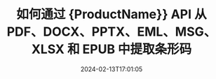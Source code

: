 ---
############################# Static ############################
layout: "auto-gen-parser"
date: 2024-02-13T17:01:05
draft: false
otherformats: 

############################# Head ############################
head_title: "通过 Java API 从 Excel、Word、PDF 和其他文档中提取条形码"
head_description: "GroupDocs.Parser for Java 使软件开发人员能够从 Java 应用内的 PDF、MS Excel、Word、PowerPoint、Outlook、OneNote 及更多文档中提取条形码。"

############################# Header ############################
title: "如何通过 {ProductName}} API 从 PDF、DOCX、PPTX、EML、MSG、XLSX 和 EPUB 中提取条形码"
description: "GroupDocs.Parser for Java API 使软件开发者能够从 PDF、Word (DOC、DOCX)、Excel (XLS、XLSX)、PowerPoint( PPT、{ 330})、Outlook (EML、MSG) 和许多其他文档页面区域。"
bg_image: "https://cms.admin.containerize.com/templates/aspose/App_Themes/V3/images/bg/header1.png"
bg_overlay: false
button:
    enable: true
    icon: "fas fa-arrow-down"
    label: "下载免费试用版"
    link: "https://downloads.groupdocs.com/parser/java"

############################# SubMenu ############################
submenu:
    enable: true

    left:
        img_alt: "GroupDocs.Parser for Java"
        image: "https://cms.admin.containerize.com/templates/groupdocs/images/product-logos/90x90-noborder/groupdocs-parser-java.png"
        product: "GroupDocs.Parser"
        platform: "Java"

    middle:
        button:

            # button loop
            - link: "https://apireference.groupdocs.com/parser/java"
              text: "API参考"

            # button loop
            - link: "https://github.com/groupdocs-parser"
              text: "代码示例"

            # button loop
            - link: "https://products.groupdocs.app/parser/family"
              text: "现场演示"

            # button loop
            - link: "https://purchase.groupdocs.com/pricing/parser/java"
              text: "价钱"

    right:
        link_download: "https://downloads.groupdocs.com/parser"
        link_learn: "https://docs.groupdocs.com/parser/java"
        link_buy: "https://purchase.groupdocs.com"

############################# About ############################
about:
    enable: true
    title: "如何从MD文件Java API中提取条形码？"
    content: |
        条形码图像由一系列平行的黑线和不同宽度的空白组成，可用于将信息编码为视觉图案。它于 20 世纪 70 年代引入，现已成为商业企业的普遍组成部分。 GroupDocs.Parser for Java 是一个功能强大的 API，允许软件程序员构建用于解析不同类型文档并从中提取文本、图像和条形码的应用程序。它支持一些最常见的文档类型，例如 PDF、电子邮件、电子书、Microsoft Office 格式：Word (DOC、DOCX)、PowerPoint (PPT、{330 })、Excel (XLS、XLSX)、电子邮件 (EML、MSG) 格式等等。 Java API 支持与文档解析和数据提取相关的多项重要功能，例如纯文本提取、结构化文本提取、提取 Markdown 格式文本、从特定页面或页面区域提取文本、从文档中提取条形码、提取元数据或图像等等。
        
        

############################# Steps ############################
steps:
    enable: true
    title_left: "从Java中的MD中提取条形码"
    content_left: |
        [GroupDocs.Parser for Java](/zh/parser/java/) 让 Java 开发者只需执行几个简单的步骤即可轻松从 MD 文件中提取条形码。
        
        * 实例化初始文档的 [Parser](https://reference.groupdocs.com/net/parser/groupdocs.parser/parser) 对象；
        * 检查文件是否支持条码提取；
        * 调用 [getBarcodes](https://reference.groupdocs.com/parser/java/com.groupdocs.parser/parser/#getBarcodes--) 方法并获取  的集合 [PageBarcodeArea](https://reference.groupdocs.com/parser/java/com.groupdocs.parser.data/pagebarcodearea/) 对象；
        * 迭代集合并获取条形码值。

    title_right: "了解有关条形码提取的更多信息"
    content_right: |
        * <a href="https://docs.groupdocs.com/parser/java/extract-barcodes-from-document/">如何从文档中提取条形码</a>
        * <a href="https://docs.groupdocs.com/parser/java/extract-barcodes-from-document-page/">如何从文档页面中提取条形码</a>
        * <a href="https://docs.groupdocs.com/parser/java/extract-barcodes-from-document-page-area/">如何从文档页面区域提取条形码</a>
    
    code: |
     {{% parser/additional-styles %}}
     {{< parser/code-parser title="如何使用 Java 示例代码从 MD 文件中提取条形码">}}

        ```java    
        // 使用 GroupDocs.Parser API 从 MD 文件中提取条形码
        // 创建 Parser 类的实例
        try (Parser parser = new Parser(Constants.SamplePdfWithBarcodes)) {
            // // 检查文件是否支持条形码提取
            if (!parser.getFeatures().isBarcodes()) {
                System.out.println("该文件不支持条形码提取。");
                return;
            }

            // {steps.code.scan}
            Iterable<PageBarcodeArea> barcodes = parser.getBarcodes();

            // 迭代条形码
            for (PageBarcodeArea barcode : barcodes) {
                // 打印页面索引
                System.out.println("Page: " + barcode.getPage().getIndex());
                // 打印条形码值
                System.out.println("Value: " + barcode.getValue());
            }
        }
        ```
     {{< /parser/code-parser >}}

############################# More ############################
more:
    enable: true
    title_left: "系统要求"
    content_left: |
        GroupDocs.Parser for Java 所有主要平台和操作系统均支持 API。在执行下面的代码之前，请确保您的系统上安装了以下先决条件。
        
        * 操作系统：Microsoft Windows、Linux、MacOS
        * 开发环境：NetBeans, Intellij IDEA, Eclipse, etc.
        * 构架
        * 从 [Maven](https://repository.groupdocs.com/webapp/#/artifacts/browse/tree/General/repo/com/groupdocs/groupdocs-parser) 下载最新版本的 GroupDocs.Parser for Java

    title_right: "为什么使用GroupDocs.Parser for Java"
    content_right: |
        * 支持从任何支持的文档中提取纯文本    
        * 通过用户定义的模板解析文档    
        * 全面支持结构化文本提取    
        * 通过关键字和正则表达式进行文本搜索    
        * 提取格式化文本、元数据、图像、容器和附件    
        * 提取某些支持的文档格式的目录    
        * 从 PDF 文档解析表单数据    
        * 从文档中提取超链接   

############################# Demos ############################
demos:
    enable: true
    title: "现场演示 - 从 MD 在线提取条形码"
    content: |
       立即访问 [GroupDocs.Parser 现场演示](https://products.groupdocs.app/parser/barcodes/md) 网站，从 MD 文件中提取条形码。
       现场演示有以下好处。
        
############################# About Formats ############################
about_formats:
    enable: true

############################# More Formats ############################
more_formats:
    enable: true
    title: "从其他文档格式中提取条形码"
    content: |
        Java 针对文件格式和图像的文档解析和条形码提取 API。提取一些流行文件格式的数据，如下所述。

############################# Back to top ###############################
back_to_top:
    enable: true
---
